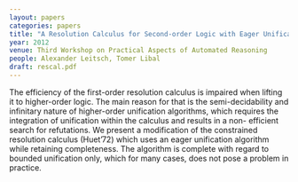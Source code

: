 ```yaml
---
layout: papers
categories: papers
title: "A Resolution Calculus for Second-order Logic with Eager Unification"
year: 2012
venue: Third Workshop on Practical Aspects of Automated Reasoning
people: Alexander Leitsch, Tomer Libal
draft: rescal.pdf
---
```

The efficiency of the first-order resolution calculus is impaired when lifting it to higher-order logic.
The main reason for that is the semi-decidability and infinitary nature of higher-order unification
algorithms, which requires the integration of unification within the calculus and results in a non-
efficient search for refutations. We present a modification of the constrained resolution calculus
(Huet’72) which uses an eager unification algorithm while retaining completeness. The algorithm is
complete with regard to bounded unification only, which for many cases, does not pose a problem in
practice.
